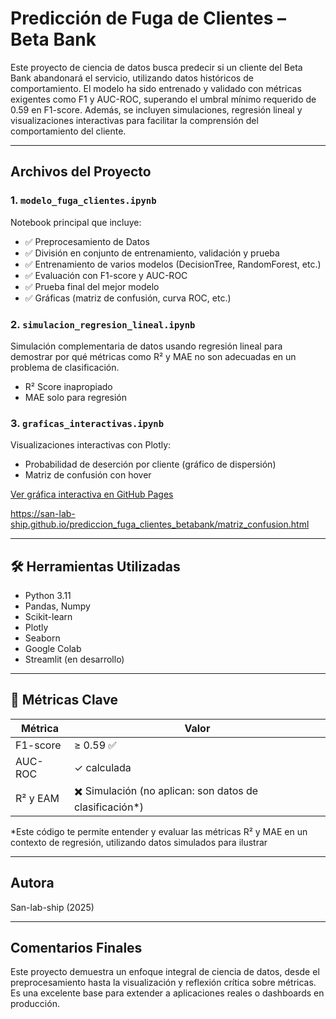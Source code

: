 #  Predicción de Fuga de Clientes – Beta Bank

Este proyecto de ciencia de datos busca predecir si un cliente del Beta Bank abandonará el servicio, utilizando datos históricos de comportamiento. El modelo ha sido entrenado y validado con métricas exigentes como F1 y AUC-ROC, superando el umbral mínimo requerido de 0.59 en F1-score. Además, se incluyen simulaciones, regresión lineal y visualizaciones interactivas para facilitar la comprensión del comportamiento del cliente.

---

##  Archivos del Proyecto

###  1. `modelo_fuga_clientes.ipynb`
Notebook principal que incluye:

- ✅ Preprocesamiento de Datos  
- ✅ División en conjunto de entrenamiento, validación y prueba  
- ✅ Entrenamiento de varios modelos (DecisionTree, RandomForest, etc.)  
- ✅ Evaluación con F1-score y AUC-ROC  
- ✅ Prueba final del mejor modelo  
- ✅ Gráficas (matriz de confusión, curva ROC, etc.)

### 2. `simulacion_regresion_lineal.ipynb`
Simulación complementaria de datos usando regresión lineal para demostrar por qué métricas como R² y MAE no son adecuadas en un problema de clasificación.

- R² Score inapropiado  
- MAE solo para regresión

### 3. `graficas_interactivas.ipynb`
Visualizaciones interactivas con Plotly:

- Probabilidad de deserción por cliente (gráfico de dispersión)  
- Matriz de confusión con hover  



[Ver gráfica interactiva en GitHub Pages](https://san-lab-ship.github.io/prediccion_fuga_clientes_betabank/)

https://san-lab-ship.github.io/prediccion_fuga_clientes_betabank/matriz_confusion.html

---

## 🛠️ Herramientas Utilizadas

- Python 3.11  
- Pandas, Numpy  
- Scikit-learn  
- Plotly  
- Seaborn  
- Google Colab  
- Streamlit (en desarrollo)

---

## 📌 Métricas Clave

| Métrica     | Valor     |
|-------------|-----------|
| F1-score    | ≥ 0.59 ✅ |
| AUC-ROC     | ✓ calculada |
| R² y EAM    | ✖️ Simulación (no aplican: son datos de clasificación*) |

*Este código te permite entender y evaluar las métricas R² y MAE en un contexto de regresión, utilizando datos simulados para ilustrar

---

##  Autora 
San-lab-ship (2025)

---

## Comentarios Finales

Este proyecto demuestra un enfoque integral de ciencia de datos, desde el preprocesamiento hasta la visualización y reflexión crítica sobre métricas. Es una excelente base para extender a aplicaciones reales o dashboards en producción.
